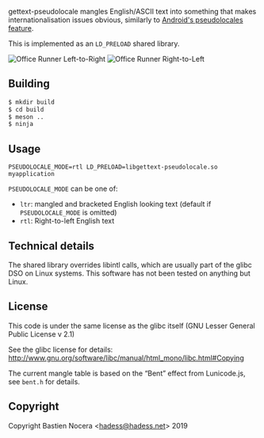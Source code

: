 gettext-pseudolocale mangles English/ASCII text into
something that makes internationalisation issues obvious, similarly
to [Android's pseudolocales feature](https://developer.android.com/guide/topics/resources/pseudolocales).

This is implemented as an `LD_PRELOAD` shared library.

![Office Runner Left-to-Right](images/office-runner.png)
![Office Runner Right-to-Left](images/office-runner-rtl.png)

Building
--------

```sh
$ mkdir build
$ cd build
$ meson ..
$ ninja
```

Usage
-----

```
PSEUDOLOCALE_MODE=rtl LD_PRELOAD=libgettext-pseudolocale.so myapplication
```

`PSEUDOLOCALE_MODE` can be one of:
- `ltr`: mangled and bracketed English looking text (default if `PSEUDOLOCALE_MODE` is omitted)
- `rtl`: Right-to-left English text

Technical details
-----------------

The shared library overrides libintl calls, which are usually part
of the glibc DSO on Linux systems. This software has not been tested
on anything but Linux.

License
-------

This code is under the same license as the glibc itself
(GNU Lesser General Public License v 2.1)

See the glibc license for details:
http://www.gnu.org/software/libc/manual/html_mono/libc.html#Copying

The current mangle table is based on the “Bent” effect from Lunicode.js,
see `bent.h` for details.

Copyright
---------

Copyright Bastien Nocera <<hadess@hadess.net>> 2019
